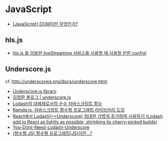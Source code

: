 # JavaScript



- [[JavaScript] DOM이란 무엇인가?](https://m.blog.naver.com/magnking/220972680805)



## hls.js

- [hls.js 를 이용한 liveStreaming 서비스를 사용할 때 사용할 만한 config!](https://ddunnimlabs.tistory.com/97)



## Underscore.js

cf. http://underscorejs.org/docs/underscore.html



- [Underscore.js library](https://codediver.tistory.com/44)
- [김정환 블로그 | underscore.js](http://jeonghwan-kim.github.io/underscore-js/)
- [Lodash의 대체재로서의 순수 자바스크립트 함수](https://ui.toast.com/weekly-pick/ko_20190515/)
- [Ramda.js, 자바스크립트 함수형 프로그래밍 라이브러리 도입](https://medium.com/@deptno/ramda-js-%EC%9E%90%EB%B0%94%EC%8A%A4%ED%81%AC%EB%A6%BD%ED%8A%B8-%ED%95%A8%EC%88%98%ED%98%95-%ED%94%84%EB%A1%9C%EA%B7%B8%EB%9E%98%EB%B0%8D-%EB%9D%BC%EC%9D%B4%EB%B8%8C%EB%9F%AC%EB%A6%AC-%EB%8F%84%EC%9E%85-e18ab3fab478)
- [React에서 Lodash(>=Underscore) 최대한 가볍게 추가하여 사용하기 (Lodash add to React as lightly as possible, shrinking its cherry-picked builds)](https://jsdev.kr/t/react-lodash-underscore-lodash-add-to-react-as-lightly-as-possible-shrinking-its-cherry-picked-builds/1967)
- [You-Dont-Need-Lodash-Underscore](https://www.reddit.com/r/reactjs/comments/42qxns/youdontneedlodashunderscore/)
- [(함수형 JS) 함수형 프로그래밍(JS)이란...?](https://perfectacle.github.io/2017/06/30/js-func-00-what/)
